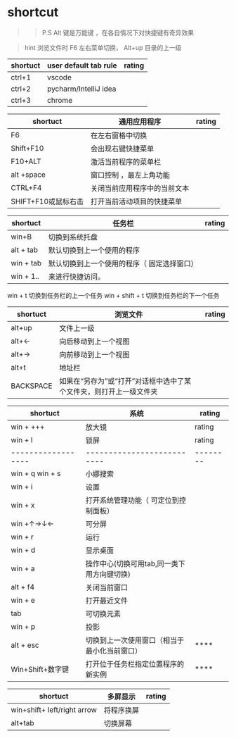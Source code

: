 # shortcut 

>> P.S
    Alt 键是万能键 ，在各自情况下对快捷键有奇异效果


> hint 
> 浏览文件时
> F6 左右菜单切换， Alt+up 目录的上一级


| shortuct | user default tab rule | rating |
| -------- | --------------------- | ------ |
| ctrl+1   | vscode                |        |
| ctrl+2   | pycharm/IntelliJ idea |        |
| ctrl+3   | chrome                |        |





| shortuct            | 通用应用程序                 | rating |
| ------------------- | ---------------------------- | ------ |
| F6                  | 在左右窗格中切换             |        |
| Shift+F10           | 会出现右键快捷菜单           |        |
| F10+ALT             | 激活当前程序的菜单栏         |        |
| alt +space          | 窗口控制 ，最左上角功能      |        |
| CTRL+F4             | 关闭当前应用程序中的当前文本 |        |
| SHIFT+F10或鼠标右击 | 打开当前活动项目的快捷菜单   |        |

| shortuct  | 任务栏                                      | rating |
| --------- | ------------------------------------------- | ------ |
| win+B     | 切换到系统托盘                              |        |
| alt + tab | 默认切换到上一个使用的程序                  |        |
| win + tab | 默认切换到上一个使用的程序（ 固定选择窗口） |        |
| win + 1.. | 来进行快捷访问。                            |        |

win + t 切换到任务栏的上一个任务
win + shift + t 切换到任务栏的下一个任务



| shortuct  | 浏览文件                                                               | rating |
| --------- | ---------------------------------------------------------------------- | ------ |
| alt+up    | 文件上一级                                                             |        |
| alt+←     | 向后移动到上一个视图                                                   |        |
| alt+→     | 向前移动到上一个视图                                                   |        |
| alt+t     | 地址栏                                                                 |        |
| BACKSPACE | 如果在“另存为”或“打开”对话框中选中了某个文件夹，则打开上一级文件夹 |        |


| shortuct           | 系统                                         | rating   |
| ------------------ | -------------------------------------------- | -------- |
| win + +++          | 放大镜                                       | rating   |
| win + l            | 锁屏                                         | rating   |
| ------------------ | --------------------------                   | -------- |
| win + q  win + s   | 小娜搜索                                     |          |
| win + i            | 设置                                         |          |
| win + x            | 打开系统管理功能（ 可定位到控制面板）        |          |
| win +↑→↓←          | 可分屏                                       |          |
| win + r            | 运行                                         |          |
| win + d            | 显示桌面                                     |          |
| win + a            | 操作中心(切换可用tab,同一类下用方向键切换)   |          |
| alt + f4           | 关闭当前窗口                                 |          |
| win + e            | 打开最近文件                                 |          |
| tab                | 可切换元素                                   |          |
| win + p            | 投影                                         |          |
| alt + esc          | 切换到上一次使用窗口（相当于最小化当前窗口） | ****     |
| Win+Shift+数字键   | 打开位于任务栏指定位置程序的新实例           | ****     |



| shortuct                    | 多屏显示   | rating |
| --------------------------- | ---------- | ------ |
| win+shift+ left/right arrow | 将程序换屏 |        |
| alt+tab | 切换屏幕 |        |
